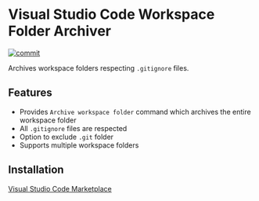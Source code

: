 # Visual Studio Code Workspace Folder Archiver

[![commit](https://github.com/ecmel/vscode-archiver/actions/workflows/commit.yml/badge.svg)](https://github.com/ecmel/vscode-archiver/actions/workflows/commit.yml)

Archives workspace folders respecting `.gitignore` files.

## Features

- Provides `Archive workspace folder` command which archives the entire workspace folder
- All `.gitignore` files are respected
- Option to exclude `.git` folder
- Supports multiple workspace folders

## Installation

[Visual Studio Code Marketplace](https://marketplace.visualstudio.com/items?itemName=ecmel.vscode-archiver)
